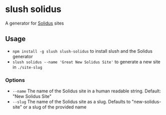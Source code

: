 # slush solidus

A generator for [Solidus](https://github.com/solidusjs/solidus) sites

## Usage

* `npm install -g slush slush-solidus` to install slush and the Solidus generator
* `slush solidus --name 'Great New Solidus Site'` to generate a new site in `./site-slug`

### Options

* `--name` The name of the Solidus site in a human readable string. Default: "New Solidus Site"
* `--slug` The name of the Solidus site as a slug. Defaults to "new-solidus-site" or a slug of the provided name
